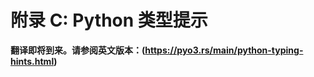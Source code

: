 # 附录 C: Python 类型提示

**翻译即将到来。请参阅英文版本：(https://pyo3.rs/main/python-typing-hints.html)**

<!-- 即将补充翻译内容 -->
